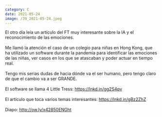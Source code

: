 ```yaml
--- 
category: C 
date: 2021-05-24 
image: /39_2021-05-24.jpeg 
--- 
```


El otro día leía un artículo del FT muy interesante sobre la IA y el reconocimiento de las emociones. <br><br>Me llamó la atención el caso de un colegio para niñas en Hong Kong, que ha utilizado un software durante la pandemia para identificar las emociones de las niñas, ver casos en los que se atascaban y poder actuar en tiempo real.<br><br>Tengo mis serias dudas de hacia dónde va el ser humano, pero tengo claro de que el cambio va a ser GRANDE. <br><br>El software se llama 4 Little Tress: https://lnkd.in/gg2S4pv<br><br>El artículo que toca varios temas interesantes: https://lnkd.in/gBz2ZhZ<br><br>Diapo:  http://ow.ly/x42850ENGht